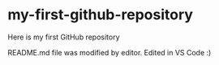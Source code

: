 # my-first-github-repository
Here is my first GitHub repository

README.md file was modified by editor. Edited in VS Code :)
